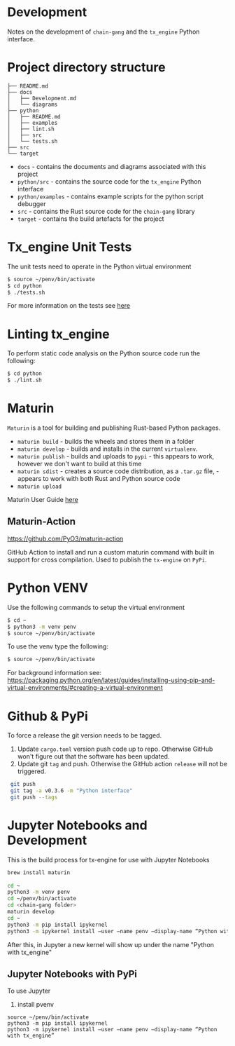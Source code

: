 # Development

Notes on the development of `chain-gang` and the `tx_engine` Python interface.

# Project directory structure
```
├── README.md
├── docs
│   ├── Development.md
│   └── diagrams
├── python
│   ├── README.md
│   ├── examples
│   ├── lint.sh
│   ├── src
│   └── tests.sh
├── src
└── target
```
* `docs` - contains the documents and diagrams associated with this project
* `python/src` - contains the source code for the `tx_engine` Python interface
* `python/examples` - contains example scripts for the python script debugger
* `src` - contains the Rust source code for the `chain-gang` library
* `target` - contains the build artefacts for the project



# Tx_engine Unit Tests
The unit tests need to operate in the Python virtual environment

```bash
$ source ~/penv/bin/activate
$ cd python
$ ./tests.sh
```

For more information on the tests see [here](../python/src/tests/README.md)

# Linting tx_engine

To perform static code analysis on the Python source code run the following:

```bash
$ cd python
$ ./lint.sh
```

# Maturin
`Maturin` is a tool for building and publishing Rust-based Python packages. 

* `maturin build` - builds the wheels and stores them in a folder
* `maturin develop` - builds and installs in the current `virtualenv`.
* `maturin publish` - builds and uploads to `pypi` - this appears to work, however we don't want to build at this time
* `maturin sdist` - creates a source code distribution, as a `.tar.gz` file, - appears to work with both Rust and Python source code
* `maturin upload`

Maturin User Guide [here](https://www.maturin.rs/)


## Maturin-Action
https://github.com/PyO3/maturin-action

GitHub Action to install and run a custom maturin command with built in support for cross compilation.
Used to publish the `tx-engine` on `PyPi`.

# Python VENV

Use the following commands to setup the virtual environment

```bash
$ cd ~
$ python3 -m venv penv
$ source ~/penv/bin/activate
```

To use the venv type the following:

```bash
$ source ~/penv/bin/activate
```

For background information see:
https://packaging.python.org/en/latest/guides/installing-using-pip-and-virtual-environments/#creating-a-virtual-environment


 # Github & PyPi

 To force a release the git version needs to be tagged.
 1) Update `cargo.toml` version push code up to repo. Otherwise GitHub won't figure out that the software has been updated.
 2) Update git `tag` and push. Otherwise the GitHub action `release` will not be triggered.

```bash
 git push
 git tag -a v0.3.6 -m "Python interface"
 git push --tags
 ```

 # Jupyter Notebooks and Development
This is the build process for tx-engine for use with Jupyter Notebooks



 
``` bash
brew install maturin
 
cd ~
python3 -m venv penv
cd ~/penv/bin/activate
cd <chain-gang folder>
maturin develop
cd ~
python3 -m pip install ipykernel
python3 -m ipykernel install —user —name penv —display-name “Python with tx_engine”
``` 
 

After this, in Jupyter a new kernel will show up under the name "Python with tx_engine"


## Jupyter Notebooks with PyPi
To use Jupyter 

1) install pvenv
```
source ~/penv/bin/activate
python3 -m pip install ipykernel
python3 -m ipykernel install —user —name penv —display-name “Python with tx_engine”

```